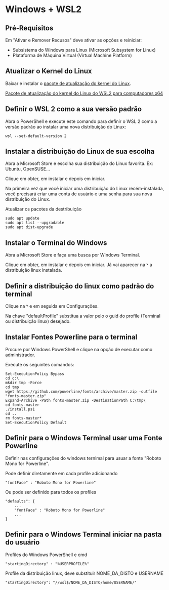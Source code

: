 # Windows + WSL2

## Pré-Requisitos

Em "Ativar e Remover Recusos" deve ativar as opções e reiniciar:

- Subsistema do Windows para Linux (Microsoft Subsystem for Linux)
- Plataforma de Máquina Virtual (Virtual Machine Platform)

## Atualizar o Kernel do Linux

Baixar e instalar o [pacote de atualização do kernel do Linux](https://docs.microsoft.com/pt-br/windows/wsl/install-win10#step-4---download-the-linux-kernel-update-package).

[Pacote de atualização do kernel do Linux do WSL2 para computadores x64](https://wslstorestorage.blob.core.windows.net/wslblob/wsl_update_x64.msi)

## Definir o WSL 2 como a sua versão padrão

Abra o PowerShell e execute este comando para definir o WSL 2 como a versão padrão ao instalar uma nova distribuição do Linux:

    wsl --set-default-version 2

## Instalar a distribuição do Linux de sua escolha

Abra a Microsoft Store e escolha sua distribuição do Linux favorita. Ex: Ubuntu, OpenSUSE...

Clique em obter, em instalar e depois em iniciar.

Na primeira vez que você iniciar uma distribuição do Linux recém-instalada, você precisará criar uma conta de usuário e uma senha para sua nova distribuição do Linux.

Atualizar os pacotes da destribuição

    sudo apt update
    sudo apt list --upgradable
    sudo apt dist-upgrade

## Instalar o Terminal do Windows

Abra a Microsoft Store e faça uma busca por Windows Terminal.

Clique em obter, em instalar e depois em iniciar. Já vai aparecer na &#709; a distribuição linux instalada.

## Definir a distribuição do linux como padrão do terminal

Clique na &#709; e em seguida em Configurações.

Na chave "defaultProfile" substitua a valor pelo o guid do profile (Terminal ou distribuição linux) desejado.

## Instalar Fontes Powerline para o terminal

Procure por Windows PowerShell e clique na opção de executar como administrador.

Execute os seguintes comandos:

    Set-ExecutionPolicy Bypass
    cd c:\
    mkdir tmp -Force
    cd tmp
    wget https://github.com/powerline/fonts/archive/master.zip -outfile "fonts-master.zip"
    Expand-Archive -Path fonts-master.zip -DestinationPath C:\tmp\
    cd fonts-master
    ./install.ps1
    cd ..
    rm fonts-master*
    Set-ExecutionPolicy Default

## Definir para o Windows Terminal usar uma Fonte Powerline

Definir nas configurações do windows ternimal para usuar a fonte "Roboto Mono for Powerline".

Pode definir diretamente em cada profile adicionando

    "fontFace" : "Roboto Mono for Powerline"

Ou pode ser definido para todos os profiles

    "defaults": {
        ...
        "fontFace" : "Roboto Mono for Powerline"
        ...
    }
    
## Definir para o Windows Terminal iniciar na pasta do usuário

Profiles do Windows PowerShell e cmd

    "startingDirectory" : "%USERPROFILE%"
    
Profile da distribuição linux, deve substituir NOME_DA_DISTO e USERNAME

    "startingDirectory": "//wsl$/NOME_DA_DISTO/home/USERNAME/"

